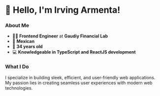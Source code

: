 # 👋 Hello, I'm Irving Armenta!

### About Me
- 👨‍💻 **Frontend Engineer** at **Gaudiy Financial Lab**
- 🌮 **Mexican**
- 🎂 **34 years old**
- 💻 **Knowledgeable in TypeScript and ReactJS development**

### What I Do
I specialize in building sleek, efficient, and user-friendly web applications. My passion lies in creating seamless user experiences with modern web technologies.
